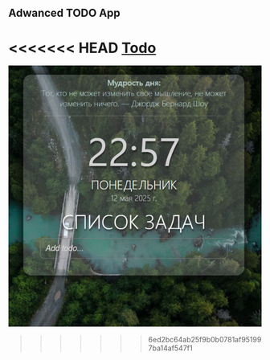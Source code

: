 ## Adwanced TODO App

<<<<<<< HEAD
[Todo](img/Todo.png)
=======
![Todo](/Todo.png)
>>>>>>> 6ed2bc64ab25f9b0b0781af951997ba14af547f1
